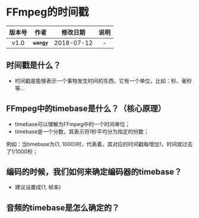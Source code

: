 # FFmpeg的时间戳

| 版本号 | 作者 | 修改日期 | 说明 |
|:--:|:--:|:--:|:--:|
| v1.0 | **```wangy```** | 2018-07-12 | - |

## 时间戳是什么？

- 时间戳是能够表示一个事物发生时间的东西，它有一个单位，比如：秒、毫秒等...

## FFmpeg中的timebase是什么？（核心原理）

- timebase可以理解为FFmpeg中的一个时间单位；
- timebase是一个分数，其表示将1秒平均分为指定的份数；

例如：当timebase为{1, 1000}时，代表着，其对应的时间戳每增加1，时间就过去了1/1000秒；

## 编码的时候，我们如何来确定编码器的timebase？

- 建议设置成{1, 帧率}

## 音频的timebase是怎么确定的？
